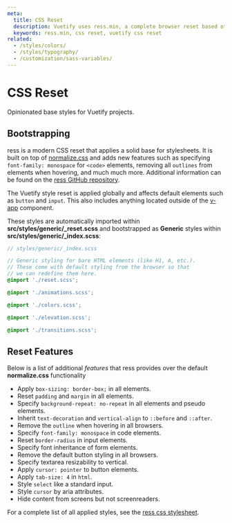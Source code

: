 ```yaml
---
meta:
  title: CSS Reset
  description: Vuetify uses ress.min, a complete browser reset based off or normalize.css.
  keywords: ress.min, css reset, vuetify css reset
related:
  - /styles/colors/
  - /styles/typography/
  - /customization/sass-variables/
---
```


# CSS Reset
Opinionated base styles for Vuetify projects.

<entry-ad />

## Bootstrapping

ress is a modern CSS reset that applies a solid base for stylesheets. It is built on top of [normalize.css](https://github.com/necolas/normalize.css) and adds new features such as specifying `font-family: monospace` for `<code>` elements, removing all `outlines` from elements when hovering, and much much more. Additional information can be found on the [ress GitHub repository](https://github.com/filipelinhares/ress).

<alert type="warning"> The Vuetify style reset is applied globally and affects default elements such as `button` and `input`. This also includes anything located outside of the [v-app](/components/application) component.</alert>

These styles are automatically imported within **src/styles/generic/_reset.scss** and bootstrapped as **Generic** styles within **src/styles/generic/_index.scss**:

```scss
// styles/generic/_index.scss

// Generic styling for bare HTML elements (like H1, A, etc.).
// These come with default styling from the browser so that
// we can redefine them here.
@import './reset.scss';

@import './animations.scss';

@import './colors.scss';

@import './elevation.scss';

@import './transitions.scss';
```

## Reset Features
Below is a list of additional *features* that ress provides over the default **normalize.css** functionality

* Apply `box-sizing: border-box;` in all elements.
* Reset `padding` and `margin` in all elements.
* Specify `background-repeat: no-repeat` in all elements and pseudo elements.
* Inherit `text-decoration` and `vertical-align` to `::before` and `::after`.
* Remove the `outline` when hovering in all browsers.
* Specify `font-family: monospace` in code elements.
* Reset `border-radius` in input elements.
* Specify font inheritance of form elements.
* Remove the default button styling in all browsers.
* Specify textarea resizability to vertical.
* Apply `cursor: pointer` to button elements.
* Apply `tab-size: 4` in `html`.
* Style `select` like a standard input.
* Style `cursor` by aria attributes.
* Hide content from screens but not screenreaders.

For a complete list of all applied styles, see the [ress css stylesheet](https://github.com/filipelinhares/ress/blob/master/ress.css).

<backmatter />
